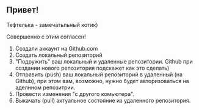 ## Привет!

Тефтелька - замечатьльный котик)

Совершенно с этим согласен!

1. Создали аккаунт на Github.com
2. Создать локальный репозиторий
3. "Подружить" ваш локальный и удаленные репозитории. Github при создании нового репозитория подскажет  как это сделать)
4. Отправить (push) ваш локальный репозиторий в удаленный (на Github), при этом вам, возможно, нужно будет авторизоваться на аделнном репозитрии.
5. Провести изменения "с другого комьютера".
6. Выкачать (pull) актуальное состояние из удаленного репозитория.